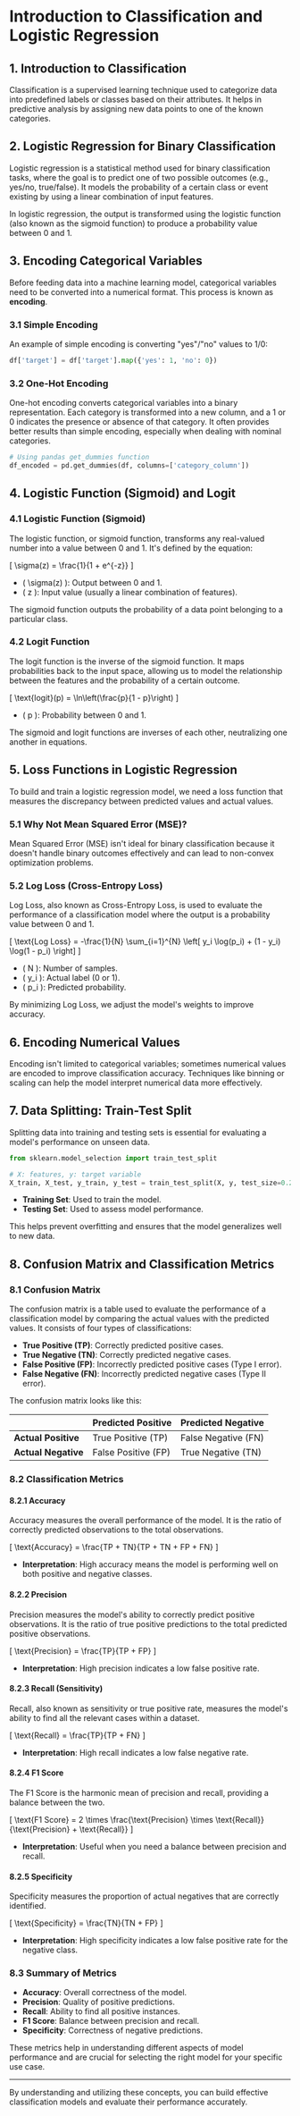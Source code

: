 # Introduction to Classification and Logistic Regression

## 1. Introduction to Classification

Classification is a supervised learning technique used to categorize data into predefined labels or classes based on their attributes. It helps in predictive analysis by assigning new data points to one of the known categories.

## 2. Logistic Regression for Binary Classification

Logistic regression is a statistical method used for binary classification tasks, where the goal is to predict one of two possible outcomes (e.g., yes/no, true/false). It models the probability of a certain class or event existing by using a linear combination of input features.

In logistic regression, the output is transformed using the logistic function (also known as the sigmoid function) to produce a probability value between 0 and 1.

## 3. Encoding Categorical Variables

Before feeding data into a machine learning model, categorical variables need to be converted into a numerical format. This process is known as **encoding**.

### 3.1 Simple Encoding

An example of simple encoding is converting "yes"/"no" values to 1/0:

```python
df['target'] = df['target'].map({'yes': 1, 'no': 0})
```

### 3.2 One-Hot Encoding

One-hot encoding converts categorical variables into a binary representation. Each category is transformed into a new column, and a 1 or 0 indicates the presence or absence of that category. It often provides better results than simple encoding, especially when dealing with nominal categories.

```python
# Using pandas get_dummies function
df_encoded = pd.get_dummies(df, columns=['category_column'])
```

## 4. Logistic Function (Sigmoid) and Logit

### 4.1 Logistic Function (Sigmoid)

The logistic function, or sigmoid function, transforms any real-valued number into a value between 0 and 1. It's defined by the equation:

\[
\sigma(z) = \frac{1}{1 + e^{-z}}
\]

- \( \sigma(z) \): Output between 0 and 1.
- \( z \): Input value (usually a linear combination of features).

The sigmoid function outputs the probability of a data point belonging to a particular class.

### 4.2 Logit Function

The logit function is the inverse of the sigmoid function. It maps probabilities back to the input space, allowing us to model the relationship between the features and the probability of a certain outcome.

\[
\text{logit}(p) = \ln\left(\frac{p}{1 - p}\right)
\]

- \( p \): Probability between 0 and 1.

The sigmoid and logit functions are inverses of each other, neutralizing one another in equations.

## 5. Loss Functions in Logistic Regression

To build and train a logistic regression model, we need a loss function that measures the discrepancy between predicted values and actual values.

### 5.1 Why Not Mean Squared Error (MSE)?

Mean Squared Error (MSE) isn't ideal for binary classification because it doesn't handle binary outcomes effectively and can lead to non-convex optimization problems.

### 5.2 Log Loss (Cross-Entropy Loss)

Log Loss, also known as Cross-Entropy Loss, is used to evaluate the performance of a classification model where the output is a probability value between 0 and 1.

\[
\text{Log Loss} = -\frac{1}{N} \sum_{i=1}^{N} \left[ y_i \log(p_i) + (1 - y_i) \log(1 - p_i) \right]
\]

- \( N \): Number of samples.
- \( y_i \): Actual label (0 or 1).
- \( p_i \): Predicted probability.

By minimizing Log Loss, we adjust the model's weights to improve accuracy.

## 6. Encoding Numerical Values

Encoding isn't limited to categorical variables; sometimes numerical values are encoded to improve classification accuracy. Techniques like binning or scaling can help the model interpret numerical data more effectively.

## 7. Data Splitting: Train-Test Split

Splitting data into training and testing sets is essential for evaluating a model's performance on unseen data.

```python
from sklearn.model_selection import train_test_split

# X: features, y: target variable
X_train, X_test, y_train, y_test = train_test_split(X, y, test_size=0.2)
```

- **Training Set**: Used to train the model.
- **Testing Set**: Used to assess model performance.

This helps prevent overfitting and ensures that the model generalizes well to new data.

## 8. Confusion Matrix and Classification Metrics

### 8.1 Confusion Matrix

The confusion matrix is a table used to evaluate the performance of a classification model by comparing the actual values with the predicted values. It consists of four types of classifications:

- **True Positive (TP)**: Correctly predicted positive cases.
- **True Negative (TN)**: Correctly predicted negative cases.
- **False Positive (FP)**: Incorrectly predicted positive cases (Type I error).
- **False Negative (FN)**: Incorrectly predicted negative cases (Type II error).

The confusion matrix looks like this:

|                     | **Predicted Positive** | **Predicted Negative** |
|---------------------|------------------------|------------------------|
| **Actual Positive** | True Positive (TP)     | False Negative (FN)    |
| **Actual Negative** | False Positive (FP)    | True Negative (TN)     |

### 8.2 Classification Metrics

#### 8.2.1 Accuracy

Accuracy measures the overall performance of the model. It is the ratio of correctly predicted observations to the total observations.

\[
\text{Accuracy} = \frac{TP + TN}{TP + TN + FP + FN}
\]

- **Interpretation**: High accuracy means the model is performing well on both positive and negative classes.

#### 8.2.2 Precision

Precision measures the model's ability to correctly predict positive observations. It is the ratio of true positive predictions to the total predicted positive observations.

\[
\text{Precision} = \frac{TP}{TP + FP}
\]

- **Interpretation**: High precision indicates a low false positive rate.

#### 8.2.3 Recall (Sensitivity)

Recall, also known as sensitivity or true positive rate, measures the model's ability to find all the relevant cases within a dataset.

\[
\text{Recall} = \frac{TP}{TP + FN}
\]

- **Interpretation**: High recall indicates a low false negative rate.

#### 8.2.4 F1 Score

The F1 Score is the harmonic mean of precision and recall, providing a balance between the two.

\[
\text{F1 Score} = 2 \times \frac{\text{Precision} \times \text{Recall}}{\text{Precision} + \text{Recall}}
\]

- **Interpretation**: Useful when you need a balance between precision and recall.

#### 8.2.5 Specificity

Specificity measures the proportion of actual negatives that are correctly identified.

\[
\text{Specificity} = \frac{TN}{TN + FP}
\]

- **Interpretation**: High specificity indicates a low false positive rate for the negative class.

### 8.3 Summary of Metrics

- **Accuracy**: Overall correctness of the model.
- **Precision**: Quality of positive predictions.
- **Recall**: Ability to find all positive instances.
- **F1 Score**: Balance between precision and recall.
- **Specificity**: Correctness of negative predictions.

These metrics help in understanding different aspects of model performance and are crucial for selecting the right model for your specific use case.

---

By understanding and utilizing these concepts, you can build effective classification models and evaluate their performance accurately.
